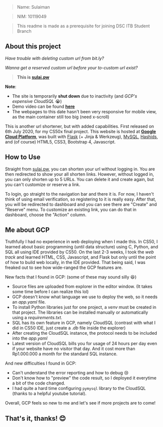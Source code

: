 > Name: Sulaiman

> NIM: 10119049

> This readme is made as a prerequisite for joining DSC ITB Student Branch

## About this project

*Have trouble with deleting custom url from bit.ly?*

*Wanna get a reserved custom url before your to-custom url exist?*

> **This is [sulai.pw](http://sulai.pw)**

**Note**: 
* The site is temporarily **shut down** due to inactivity (and *GCP's expensive CloudSQL* :sob:)
* Demo video can be found **[here](https://www.youtube.com/watch?v=gR-pavYH4ko)**
* The webpages to this date hasn't been very responsive for mobile view, as the main container still too big (need x-scroll)

This is another url shortener, but with added capabilities. First released on 6th July 2020, for my CS50x final project. This website is hosted at
**[Google Cloud Platform](https://cloud.google.com)**, was built with [Flask](https://palletsprojects.com/p/flask/) (+ Jinja & Werkzeug), [MySQL](https://www.mysql.com/),
[Hashids](https://hashids.org/python/), and (of course) HTML5, CSS3, Bootstrap 4, Javascript.

## How to Use

Straight from [sulai.pw](https://sulai.pw), you can shorten your url without logging in. You are then redirected to show your
all shorten links. However, without logged in, you can only shorten up to 5 URLs. You can delete it and create again, but you
can't customize or reserve a link.

To login, go straight to the navigation bar and there it is. For now, I haven't think of using email verification, so
registering to it is really easy. After that, you will be redirected to dashboard and you can see there are "Create" and
"Reserve" menu. To customize an existing link, you can do that in dashboard, choose the "Action" column.

## Me about GCP

Truthfully I had no experience in web deploying when I made this. In CS50, I learned about basic programming (until data structure) using C, Python, and SQL all using IDE provided by CS50. On the last 2-3 weeks, I took the *web track* and learned HTML, CSS, Javascript, and Flask but only until the point of how to build web locally, in the IDE provided.
That being said, I was freaked out to see how wide-ranged the GCP features are.

New facts that I found in GCP: (some of these may sound silly :laughing:)
* Source files are uploaded from explorer in the editor window. (It takes some time before I can realize this lol)
* GCP doesn't know what language we use to deploy the web, so it needs an *app.yaml* file.
* To install Python libraries just for one project, a *venv* must be created in that project. The libraries can be installed manually or automatically using a *requirements.txt*.
* SQL has its own feature in GCP, namely CloudSQL (contrast with what I did in CS50 IDE, just create a *.db* file inside the explorer)
* After creating the CloudSQL instance, the protocol needs to be included into the *app.yaml*
* Latest version of CloudSQL bills you for usage of 24 hours per day even if your website have no visitor that day. And it cost more than Rp1.000.000 a month for the standard SQL instance.

And new difficulties I found in GCP:
* Can't understand the error reporting and how to debug :cry:
* Don't know how to "preview" the code result, so I deployed it everytime a bit of the code changed.
* I had quite a hard time configuring `pymysql` library to the CloudSQL (thanks to a helpful youtube tutorial).

Overall, GCP feels so new to me and let's see if more projects are to come!

## That's it, thanks! :blush:
